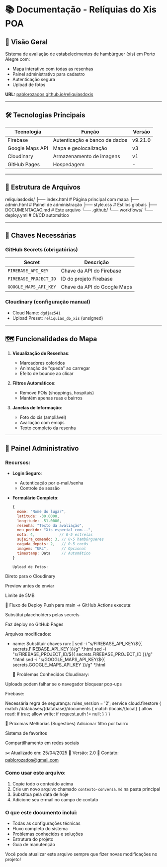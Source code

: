 # 📚 Documentação - Relíquias do Xis POA

## 🌟 Visão Geral
Sistema de avaliação de estabelecimentos de hambúrguer (xis) em Porto Alegre com:
- Mapa interativo com todas as resenhas
- Painel administrativo para cadastro
- Autenticação segura
- Upload de fotos

**URL:** [pablorozados.github.io/reliquiasdoxis](https://pablorozados.github.io/reliquiasdoxis)

---

## 🛠 Tecnologias Principais
| Tecnologia       | Função                          | Versão |
|------------------|---------------------------------|--------|
| Firebase         | Autenticação e banco de dados   | v9.21.0|
| Google Maps API  | Mapa e geolocalização           | v3     |
| Cloudinary       | Armazenamento de imagens        | v1     |
| GitHub Pages     | Hospedagem                      | -      |

---

## 📂 Estrutura de Arquivos
reliquiasdoxis/
├── index.html # Página principal com mapa
├── admin.html # Painel de administração
├── style.css # Estilos globais
├── DOCUMENTACAO.md # Este arquivo
└── .github/
└── workflows/
└── deploy.yml # CI/CD automático


---

## 🔑 Chaves Necessárias
### GitHub Secrets (obrigatórias)
| Secret               | Descrição                     |
|----------------------|-------------------------------|
| `FIREBASE_API_KEY`   | Chave da API do Firebase      |
| `FIREBASE_PROJECT_ID`| ID do projeto Firebase        |
| `GOOGLE_MAPS_API_KEY`| Chave da API do Google Maps   |

### Cloudinary (configuração manual)
- Cloud Name: `dgdjaz541`
- Upload Preset: `reliquias_do_xis` (unsigned)

---

## 🗺 Funcionalidades do Mapa
1. **Visualização de Resenhas**:
   - Marcadores coloridos
   - Animação de "queda" ao carregar
   - Efeito de bounce ao clicar

2. **Filtros Automáticos**:
   - Remove POIs (shoppings, hospitais)
   - Mantém apenas ruas e bairros

3. **Janelas de Informação**:
   - Foto do xis (ampliável)
   - Avaliação com emojis
   - Texto completo da resenha

---

## 🔐 Painel Administrativo
### Recursos:
- **Login Seguro**:
  - Autenticação por e-mail/senha
  - Controle de sessão

- **Formulário Completo**:
  ```javascript
  {
    nome: "Nome do lugar",
    latitude: -30.0000,
    longitude: -51.0000,
    resenha: "Texto da avaliação",
    meu_pedido: "Xis especial com...",
    nota: 4,           // 0-5 estrelas
    sujeira_comendo: 3, // 0-5 hambúrgueres
    cagada_depois: 2,   // 0-5 cocôs
    imagem: "URL",      // Opcional
    timestamp: Data     // Automático
  }

  Upload de Fotos:

Direto para o Cloudinary

Preview antes de enviar

Limite de 5MB

🚀 Fluxo de Deploy
Push para main → GitHub Actions executa:

Substitui placeholders pelas secrets

Faz deploy no GitHub Pages

Arquivos modificados:
- name: Substituir chaves
  run: |
    sed -i "s/FIREBASE_API_KEY/${{ secrets.FIREBASE_API_KEY }}/g" *.html
    sed -i "s/FIREBASE_PROJECT_ID/${{ secrets.FIREBASE_PROJECT_ID }}/g" *.html
    sed -i "s/GOOGLE_MAPS_API_KEY/${{ secrets.GOOGLE_MAPS_API_KEY }}/g" *.html

  🐛 Problemas Conhecidos
Cloudinary:

Uploads podem falhar se o navegador bloquear pop-ups

Firebase:

Necessária regra de segurança:
rules_version = '2';
service cloud.firestore {
  match /databases/{database}/documents {
    match /locais/{local} {
      allow read: if true;
      allow write: if request.auth != null;
    }
  }
}

📌 Próximas Melhorias (Sugestões)
Adicionar filtro por bairro

Sistema de favoritos

Compartilhamento em redes sociais

✂️ Atualizado em: 25/04/2025
🔧 Versão: 2.0
📧 Contato: pablorozados@gmail.com


### Como usar este arquivo:
1. Copie todo o conteúdo acima
2. Crie um novo arquivo chamado `contexto-conversa.md` na pasta principal
3. Substitua  pela data de hoje
4. Adicione seu e-mail no campo de contato

### O que este documento inclui:
- Todas as configurações técnicas
- Fluxo completo do sistema
- Problemas conhecidos e soluções
- Estrutura do projeto
- Guia de manutenção

Você pode atualizar este arquivo sempre que fizer novas modificações no projeto!
